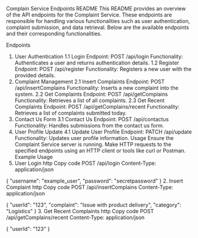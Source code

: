 Complain Service Endpoints README
This README provides an overview of the API endpoints for the Complaint Service. These endpoints are responsible for handling various functionalities such as user authentication, complaint submission, and data retrieval. Below are the available endpoints and their corresponding functionalities.

Endpoints

1. User Authentication
   1.1 Login
   Endpoint: POST /api/login
   Functionality: Authenticates a user and returns authentication details.
   1.2 Register
   Endpoint: POST /api/register
   Functionality: Registers a new user with the provided details.
2. Complaint Management
   2.1 Insert Complaints
   Endpoint: POST /api/insertComplains
   Functionality: Inserts a new complaint into the system.
   2.2 Get Complaints
   Endpoint: POST /api/getComplains
   Functionality: Retrieves a list of all complaints.
   2.3 Get Recent Complaints
   Endpoint: POST /api/getComplains/recent
   Functionality: Retrieves a list of complaints submitted today.
3. Contact Us Form
   3.1 Contact Us
   Endpoint: POST /api/contactus
   Functionality: Handles submissions from the contact us form.
4. User Profile Update
   4.1 Update User Profile
   Endpoint: PATCH /api/update
   Functionality: Updates user profile information.
   Usage
   Ensure the Complaint Service server is running.
   Make HTTP requests to the specified endpoints using an HTTP client or tools like curl or Postman.
   Example Usage
5. User Login
   http
   Copy code
   POST /api/login
   Content-Type: application/json

{
"username": "example_user",
"password": "secretpassword"
} 2. Insert Complaint
http
Copy code
POST /api/insertComplains
Content-Type: application/json

{
"userId": "123",
"complaint": "Issue with product delivery",
"category": "Logistics"
} 3. Get Recent Complaints
http
Copy code
POST /api/getComplains/recent
Content-Type: application/json

{
"userId": "123"
}
